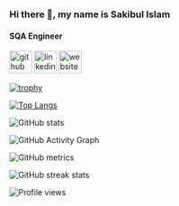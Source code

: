 ### Hi there 👋, my name is Sakibul Islam
#### SQA Engineer



[<img src='https://cdn.jsdelivr.net/npm/simple-icons@3.0.1/icons/github.svg' alt='github' height='40'>](https://github.com/sakib-75)  [<img src='https://cdn.jsdelivr.net/npm/simple-icons@3.0.1/icons/linkedin.svg' alt='linkedin' height='40'>](https://www.linkedin.com/in/sakib-75/)  [<img src='https://cdn.jsdelivr.net/npm/simple-icons@3.0.1/icons/icloud.svg' alt='website' height='40'>](https://sakibul-islam.netlify.app/)  

[![trophy](https://github-profile-trophy.vercel.app/?username=sakib-75)](https://github.com/ryo-ma/github-profile-trophy)

[![Top Langs](https://github-readme-stats.vercel.app/api/top-langs/?username=sakib-75)](https://github.com/anuraghazra/github-readme-stats)

![GitHub stats](https://github-readme-stats.vercel.app/api?username=sakib-75&show_icons=true&count_private=true)  

![GitHub Activity Graph](https://activity-graph.herokuapp.com/graph?username=sakib-75)  

![GitHub metrics](https://metrics.lecoq.io/sakib-75)  

![GitHub streak stats](https://github-readme-streak-stats.herokuapp.com/?user=sakib-75)  

![Profile views](https://gpvc.arturio.dev/sakib-75)  
